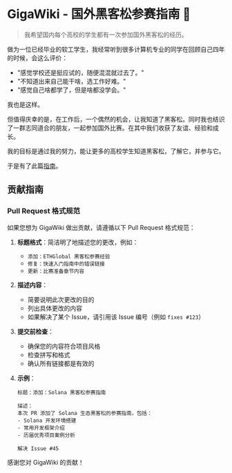 # GigaWiki - 国外黑客松参赛指南 🚀

> 我希望国内每个高校的学生都有一次参加国外黑客松的经历。

做为一位已经毕业的软工学生，我经常听到很多计算机专业的同学在回顾自己四年的时候，会这么评价：

- "感觉学校还是挺应试的，随便混混就过去了。"
- "不知道出来自己能干啥，选工作好难。"
- "感觉自己啥都学了，但是啥都没学会。"

我也是这样。

但值得庆幸的是，在工作后，一个偶然的机会，让我知道了黑客松。同时我也结识了一群志同道合的朋友，一起参加国外比赛。在其中我们收获了友谊、经验和成长。

我的目标是通过我的努力，能让更多的高校学生知道黑客松，了解它，并参与它。

于是有了此篇[指南](https://wiki.gigacafe.org)。

## 贡献指南

### Pull Request 格式规范

如果您想为 GigaWiki 做出贡献，请遵循以下 Pull Request 格式规范：

1. **标题格式**：简洁明了地描述您的更改，例如：
   - `添加：ETHGlobal 黑客松参赛经验`
   - `修复：快速入门指南中的错误链接`
   - `更新：比赛准备章节内容`

2. **描述内容**：
   - 简要说明此次更改的目的
   - 列出具体更改的内容
   - 如果解决了某个 Issue，请引用该 Issue 编号（例如 `fixes #123`）

3. **提交前检查**：
   - 确保您的内容符合项目风格
   - 检查拼写和格式
   - 确认所有链接都是有效的

4. **示例**：
   ```
   标题：添加：Solana 黑客松参赛指南

   描述：
   本次 PR 添加了 Solana 生态黑客松的参赛指南，包括：
   - Solana 开发环境搭建
   - 常用开发框架介绍
   - 历届优秀项目案例分析
   
   解决 Issue #45
   ```

感谢您对 GigaWiki 的贡献！
